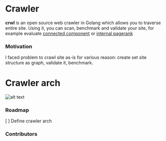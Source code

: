 <h1>Crawler</h1>

**crwl** is an open source web crawler in Golang which allows you to traverse entire site. Using it, you can scan, benchmark and validate your site, for example evaluate [connected component](https://en.wikipedia.org/wiki/Component_(graph_theory)) or [internal pagerank](https://en.wikipedia.org/wiki/PageRank)

### Motivation
I faced problem to crawl site as-is for various reason: create set site structure as graph, validate it, benchmark.

# Crawler arch
![alt text](https://github.com/bp72/crwl/blob/feature/update-readme-to-provide-more-context/crawler-arc.png?raw=true)

### Roadmap
[ ] Define crawler arch

### Contributors


